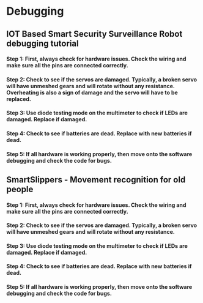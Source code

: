 # Debugging

## IOT Based Smart Security Surveillance Robot debugging tutorial

#### Step 1: First, always check for hardware issues. Check the wiring and make sure all the pins are connected correctly.

#### Step 2: Check to see if the servos are damaged. Typically, a broken servo will have unmeshed gears and will rotate without any resistance. Overheating is also a sign of damage and the servo will have to be replaced.

#### Step 3: Use diode testing mode on the multimeter to check if LEDs are damaged. Replace if damaged.

#### Step 4: Check to see if batteries are dead. Replace with new batteries if dead.

#### Step 5: If all hardware is working properly, then move onto the software debugging and check the code for bugs.


## SmartSlippers - Movement recognition for old people

#### Step 1: First, always check for hardware issues. Check the wiring and make sure all the pins are connected correctly.

#### Step 2: Check to see if the servos are damaged. Typically, a broken servo will have unmeshed gears and will rotate without any resistance.

#### Step 3: Use diode testing mode on the multimeter to check if LEDs are damaged. Replace if damaged.

#### Step 4: Check to see if batteries are dead. Replace with new batteries if dead.

#### Step 5: If all hardware is working properly, then move onto the software debugging and check the code for bugs.
